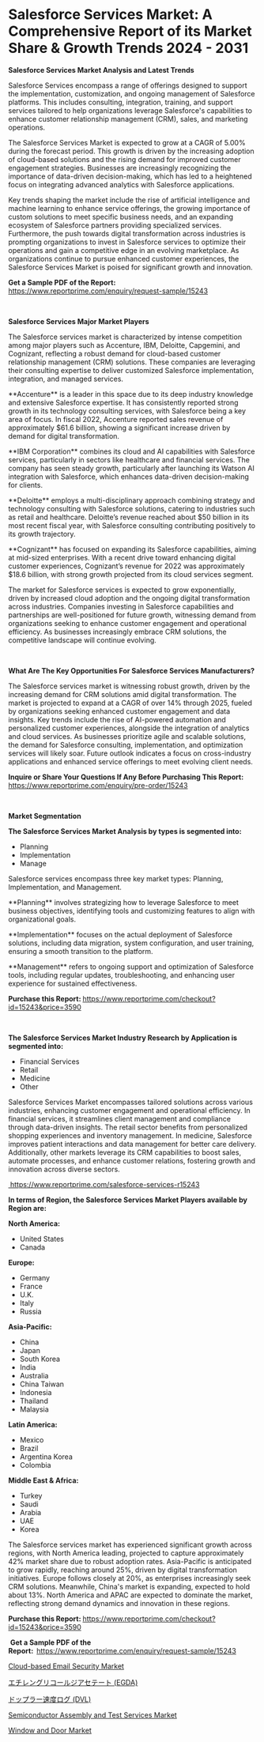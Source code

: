 <p><h1>Salesforce Services Market: A Comprehensive Report of its Market Share & Growth Trends 2024 - 2031</h1></p><p><strong>Salesforce Services Market Analysis and Latest Trends</strong></p>
<p><p>Salesforce Services encompass a range of offerings designed to support the implementation, customization, and ongoing management of Salesforce platforms. This includes consulting, integration, training, and support services tailored to help organizations leverage Salesforce's capabilities to enhance customer relationship management (CRM), sales, and marketing operations.</p><p>The Salesforce Services Market is expected to grow at a CAGR of 5.00% during the forecast period. This growth is driven by the increasing adoption of cloud-based solutions and the rising demand for improved customer engagement strategies. Businesses are increasingly recognizing the importance of data-driven decision-making, which has led to a heightened focus on integrating advanced analytics with Salesforce applications.</p><p>Key trends shaping the market include the rise of artificial intelligence and machine learning to enhance service offerings, the growing importance of custom solutions to meet specific business needs, and an expanding ecosystem of Salesforce partners providing specialized services. Furthermore, the push towards digital transformation across industries is prompting organizations to invest in Salesforce services to optimize their operations and gain a competitive edge in an evolving marketplace. As organizations continue to pursue enhanced customer experiences, the Salesforce Services Market is poised for significant growth and innovation.</p></p>
<p><strong>Get a Sample PDF of the Report:&nbsp;</strong> <a href="https://www.reportprime.com/enquiry/request-sample/15243">https://www.reportprime.com/enquiry/request-sample/15243</a></p>
<p>&nbsp;</p>
<p><strong>Salesforce Services Major Market Players</strong></p>
<p><p>The Salesforce services market is characterized by intense competition among major players such as Accenture, IBM, Deloitte, Capgemini, and Cognizant, reflecting a robust demand for cloud-based customer relationship management (CRM) solutions. These companies are leveraging their consulting expertise to deliver customized Salesforce implementation, integration, and managed services.</p><p>**Accenture** is a leader in this space due to its deep industry knowledge and extensive Salesforce expertise. It has consistently reported strong growth in its technology consulting services, with Salesforce being a key area of focus. In fiscal 2022, Accenture reported sales revenue of approximately $61.6 billion, showing a significant increase driven by demand for digital transformation.</p><p>**IBM Corporation** combines its cloud and AI capabilities with Salesforce services, particularly in sectors like healthcare and financial services. The company has seen steady growth, particularly after launching its Watson AI integration with Salesforce, which enhances data-driven decision-making for clients.</p><p>**Deloitte** employs a multi-disciplinary approach combining strategy and technology consulting with Salesforce solutions, catering to industries such as retail and healthcare. Deloitte’s revenue reached about $50 billion in its most recent fiscal year, with Salesforce consulting contributing positively to its growth trajectory.</p><p>**Cognizant** has focused on expanding its Salesforce capabilities, aiming at mid-sized enterprises. With a recent drive toward enhancing digital customer experiences, Cognizant’s revenue for 2022 was approximately $18.6 billion, with strong growth projected from its cloud services segment.</p><p>The market for Salesforce services is expected to grow exponentially, driven by increased cloud adoption and the ongoing digital transformation across industries. Companies investing in Salesforce capabilities and partnerships are well-positioned for future growth, witnessing demand from organizations seeking to enhance customer engagement and operational efficiency. As businesses increasingly embrace CRM solutions, the competitive landscape will continue evolving.</p></p>
<p>&nbsp;</p>
<p><strong>What Are The Key Opportunities For Salesforce Services Manufacturers?</strong></p>
<p><p>The Salesforce services market is witnessing robust growth, driven by the increasing demand for CRM solutions amid digital transformation. The market is projected to expand at a CAGR of over 14% through 2025, fueled by organizations seeking enhanced customer engagement and data insights. Key trends include the rise of AI-powered automation and personalized customer experiences, alongside the integration of analytics and cloud services. As businesses prioritize agile and scalable solutions, the demand for Salesforce consulting, implementation, and optimization services will likely soar. Future outlook indicates a focus on cross-industry applications and enhanced service offerings to meet evolving client needs.</p></p>
<p><strong>Inquire or Share Your Questions If Any Before Purchasing This Report:</strong> <a href="https://www.reportprime.com/enquiry/pre-order/15243">https://www.reportprime.com/enquiry/pre-order/15243</a></p>
<p>&nbsp;</p>
<p><strong>Market Segmentation</strong></p>
<p><strong>The Salesforce Services Market Analysis by types is segmented into:</strong></p>
<p><ul><li>Planning</li><li>Implementation</li><li>Manage</li></ul></p>
<p><p>Salesforce services encompass three key market types: Planning, Implementation, and Management. </p><p>**Planning** involves strategizing how to leverage Salesforce to meet business objectives, identifying tools and customizing features to align with organizational goals. </p><p>**Implementation** focuses on the actual deployment of Salesforce solutions, including data migration, system configuration, and user training, ensuring a smooth transition to the platform. </p><p>**Management** refers to ongoing support and optimization of Salesforce tools, including regular updates, troubleshooting, and enhancing user experience for sustained effectiveness.</p></p>
<p><strong>Purchase this Report:&nbsp;</strong><a href="https://www.reportprime.com/checkout?id=15243&price=3590">https://www.reportprime.com/checkout?id=15243&price=3590</a></p>
<p>&nbsp;</p>
<p><strong>The Salesforce Services Market Industry Research by Application is segmented into:</strong></p>
<p><ul><li>Financial Services</li><li>Retail</li><li>Medicine</li><li>Other</li></ul></p>
<p><p>Salesforce Services Market encompasses tailored solutions across various industries, enhancing customer engagement and operational efficiency. In financial services, it streamlines client management and compliance through data-driven insights. The retail sector benefits from personalized shopping experiences and inventory management. In medicine, Salesforce improves patient interactions and data management for better care delivery. Additionally, other markets leverage its CRM capabilities to boost sales, automate processes, and enhance customer relations, fostering growth and innovation across diverse sectors.</p></p>
<p><a href="https://www.reportprime.com/salesforce-services-r15243">&nbsp;https://www.reportprime.com/salesforce-services-r15243</a></p>
<p><strong>In terms of Region, the Salesforce Services Market Players available by Region are:</strong></p>
<p>
    <p> <strong> North America: </strong>
        <ul>
            <li>United States</li>
            <li>Canada</li>
        </ul>
        </p> 
    <p> <strong> Europe: </strong>
        <ul>
            <li>Germany</li>
            <li>France</li>
            <li>U.K.</li>
            <li>Italy</li>
            <li>Russia</li>
        </ul>
        </p> 
    <p> <strong> Asia-Pacific: </strong>
        <ul>
            <li>China</li>
            <li>Japan</li>
            <li>South Korea</li>
            <li>India</li>
            <li>Australia</li>
            <li>China Taiwan</li>
            <li>Indonesia</li>
            <li>Thailand</li>
            <li>Malaysia</li>
        </ul>
        </p> 
    <p> <strong> Latin America: </strong>
        <ul>
            <li>Mexico</li>
            <li>Brazil</li>
            <li>Argentina Korea</li>
            <li>Colombia</li>
        </ul>
        </p> 
    <p> <strong> Middle East & Africa: </strong>
        <ul>
            <li>Turkey</li>
            <li>Saudi</li>
            <li>Arabia</li>
            <li>UAE</li>
            <li>Korea</li>
        </ul>
    </p>
    </p>
<p><p>The Salesforce services market has experienced significant growth across regions, with North America leading, projected to capture approximately 42% market share due to robust adoption rates. Asia-Pacific is anticipated to grow rapidly, reaching around 25%, driven by digital transformation initiatives. Europe follows closely at 20%, as enterprises increasingly seek CRM solutions. Meanwhile, China's market is expanding, expected to hold about 13%. North America and APAC are expected to dominate the market, reflecting strong demand dynamics and innovation in these regions.</p></p>
<p><strong>Purchase this Report: </strong><a href="https://www.reportprime.com/checkout?id=15243&price=3590">https://www.reportprime.com/checkout?id=15243&price=3590</a></p>
<p>&nbsp;<strong>Get a Sample PDF of the Report:&nbsp;&nbsp;</strong><a href="https://www.reportprime.com/enquiry/request-sample/15243">https://www.reportprime.com/enquiry/request-sample/15243</a></p>
<p><strong></strong></p>
<p><p><a href="https://issuu.com/reportprime-2/docs/cloud-based-email-security-market-s_0a2ef90f677bc9">Cloud-based Email Security Market</a></p><p><a href="https://medium.com/@shepardelmer/ethylene-glycol-diacetate-egda-market-%E3%81%AE%E3%82%B0%E3%83%AD%E3%83%BC%E3%83%90%E3%83%AB%E5%B8%82%E5%A0%B4%E6%A6%82%E8%A6%81%E3%81%AF-%E4%B8%96%E7%95%8C%E3%81%8A%E3%82%88%E3%81%B3%E4%B8%BB%E8%A6%81%E5%B8%82%E5%A0%B4%E3%81%AB%E3%81%8A%E3%81%91%E3%82%8B%E6%A5%AD%E7%95%8C%E3%81%AB%E5%BD%B1%E9%9F%BF%E3%82%92%E4%B8%8E%E3%81%88%E3%82%8B%E4%B8%BB%E8%A6%81%E3%81%AA%E3%83%88%E3%83%AC%E3%83%B3%E3%83%89%E3%81%AB%E3%81%A4%E3%81%84%E3%81%A6-%E7%8B%AC%E8%87%AA%E3%81%AE%E8%A6%96%E7%82%B9%E3%82%92%E6%8F%90%E4%BE%9B%E3%81%97%E3%81%BE%E3%81%99-36609f4cae98">エチレングリコールジアセテート (EGDA)</a></p><p><a href="https://medium.com/@shepardelmer/%E3%83%89%E3%83%83%E3%83%97%E3%83%A9%E3%83%BC%E3%83%99%E3%83%AD%E3%82%B7%E3%83%86%E3%82%A3%E3%83%AD%E3%82%B0-dvl-%E5%B8%82%E5%A0%B4%E3%81%AE%E5%8B%95%E5%90%91%E3%82%92%E6%8E%A2%E3%82%8B-2024%E5%B9%B4%E3%81%8B%E3%82%892031%E5%B9%B4%E3%81%AB%E3%81%8A%E3%81%91%E3%82%8B%E3%83%89%E3%83%83%E3%83%97%E3%83%A9%E3%83%BC%E3%83%99%E3%83%AD%E3%82%B7%E3%83%86%E3%82%A3%E3%83%AD%E3%82%B0-dvl-%E5%B8%82%E5%A0%B4%E3%81%AE%E5%8F%8E%E7%9B%8A%E5%88%86%E6%9E%90%E3%81%A8%E6%88%90%E9%95%B7%E4%BA%88%E6%B8%AC-3c6d17c3e1cc">ドップラー速度ログ (DVL)</a></p><p><a href="https://github.com/provorikovar/Market-Research-Report-List-6/blob/main/semiconductor-assembly-and-test-services-market.md">Semiconductor Assembly and Test Services Market</a></p><p><a href="https://www.linkedin.com/pulse/window-door-market-share-size-trends-industry-analysis-report-ejcye?trackingId=Hydp7Y4nSKyPPTcb%2BiDNkQ%3D%3D">Window and Door Market</a></p></p>